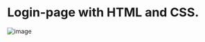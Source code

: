 # Login-page with HTML and CSS.
![image](https://user-images.githubusercontent.com/120687641/232161078-2594ff93-34ed-48f1-8ede-070ac6c0ec52.png)

